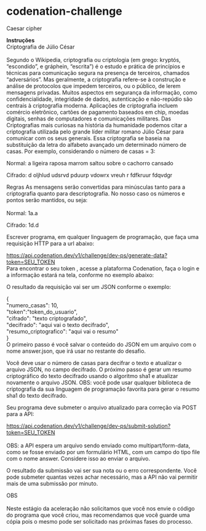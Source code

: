 # codenation-challenge
Caesar cipher

<b>Instruções</b><br>
Criptografia de Júlio César<br><br>
Segundo o Wikipedia, criptografia ou criptologia (em grego: kryptós, “escondido”, e gráphein, “escrita”) é o estudo e prática de princípios e técnicas para comunicação segura na presença de terceiros, chamados “adversários”. Mas geralmente, a criptografia refere-se à construção e análise de protocolos que impedem terceiros, ou o público, de lerem mensagens privadas. Muitos aspectos em segurança da informação, como confidencialidade, integridade de dados, autenticação e não-repúdio são centrais à criptografia moderna. Aplicações de criptografia incluem comércio eletrônico, cartões de pagamento baseados em chip, moedas digitais, senhas de computadores e comunicações militares. Das Criptografias mais curiosas na história da humanidade podemos citar a criptografia utilizada pelo grande líder militar romano Júlio César para comunicar com os seus generais. Essa criptografia se baseia na substituição da letra do alfabeto avançado um determinado número de casas. Por exemplo, considerando o número de casas = 3:

Normal: a ligeira raposa marrom saltou sobre o cachorro cansado

Cifrado: d oljhlud udsrvd pduurp vdowrx vreuh r fdfkruur fdqvdgr

Regras
As mensagens serão convertidas para minúsculas tanto para a criptografia quanto para descriptografia.
No nosso caso os números e pontos serão mantidos, ou seja:<br><br>
Normal: 1a.a<br>

Cifrado: 1d.d

Escrever programa, em qualquer linguagem de programação, que faça uma requisição HTTP para a url abaixo:<br>

https://api.codenation.dev/v1/challenge/dev-ps/generate-data?token=SEU_TOKEN<br>
Para encontrar o seu token , acesse a plataforma Codenation, faça o login e a informação estará na tela, conforme no exemplo abaixo:<br>

O resultado da requisição vai ser um JSON conforme o exemplo:<br>

{<br>
	"numero_casas": 10,<br>
	"token":"token_do_usuario",<br>
	"cifrado": "texto criptografado",<br>
	"decifrado": "aqui vai o texto decifrado",<br>
	"resumo_criptografico": "aqui vai o resumo"<br>
}<br>
O primeiro passo é você salvar o conteúdo do JSON em um arquivo com o nome answer.json, que irá usar no restante do desafio.

Você deve usar o número de casas para decifrar o texto e atualizar o arquivo JSON, no campo decifrado. O próximo passo é gerar um resumo criptográfico do texto decifrado usando o algoritmo sha1 e atualizar novamente o arquivo JSON. OBS: você pode usar qualquer biblioteca de criptografia da sua linguagem de programação favorita para gerar o resumo sha1 do texto decifrado.

Seu programa deve submeter o arquivo atualizado para correção via POST para a API:<br>

https://api.codenation.dev/v1/challenge/dev-ps/submit-solution?token=SEU_TOKEN<br><br>
OBS: a API espera um arquivo sendo enviado como multipart/form-data, como se fosse enviado por um formulário HTML, com um campo do tipo file com o nome answer. Considere isso ao enviar o arquivo.<br>

O resultado da submissão vai ser sua nota ou o erro correspondente. Você pode submeter quantas vezes achar necessário, mas a API não vai permitir mais de uma submissão por minuto.<br>

OBS<br><br>
Neste estágio da aceleração não solicitamos que você nos envie o código do programa que você criou, mas recomendamos que você guarde uma cópia pois o mesmo pode ser solicitado nas próximas fases do processo.
